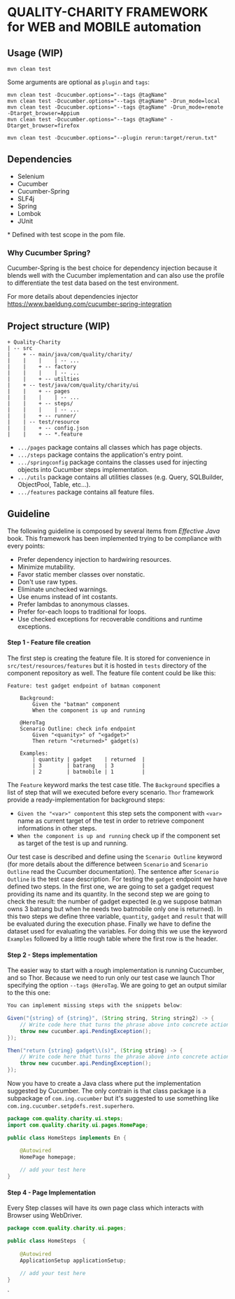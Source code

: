 # QUALITY-CHARITY FRAMEWORK for WEB and MOBILE automation


## Usage (WIP)

```
mvn clean test 
```

Some arguments are optional as `plugin` and `tags`:

```
mvn clean test -Dcucumber.options="--tags @tagName"
mvn clean test -Dcucumber.options="--tags @tagName" -Drun_mode=local
mvn clean test -Dcucumber.options="--tags @tagName" -Drun_mode=remote -Dtarget_browser=Appium
mvn clean test -Dcucumber.options="--tags @tagName" -Dtarget_browser=firefox

mvn clean test -Dcucumber.options="--plugin rerun:target/rerun.txt"

```

## Dependencies

- Selenium
- Cucumber
- Cucumber-Spring
- SLF4j
- Spring
- Lombok
- JUnit

\* Defined with test scope in the pom file.


### Why Cucumber Spring?

Cucumber-Spring is the best choice for dependency
injection because it blends well with the Cucumber implementation and can also use the profile
to differentiate the test data based on the test environment.

For more details about dependencies injector
https://www.baeldung.com/cucumber-spring-integration
## Project structure (WIP)

```
+ Quality-Charity
| -- src
|    + -- main/java/com/quality/charity/
|    |    |    | -- ...
|    |    + -- factory
|    |    |    | -- ...
|    |    + -- utilties
|    + -- test/java/com/quality/charity/ui
|    |    + -- pages
|    |    |    | -- ...
|    |    + -- steps/
|    |    |    | -- ...
|    |    + -- runner/
|    | -- test/resource
|    |    + -- config.json
|    |    + -- *.feature
```
- `.../pages` package contains all classes which has page objects.<br />
- `.../steps` package contains the application's entry point.<br />
- `.../springconfig` package contains the classes used for injecting objects into Cucumber steps implementation.<br />
- `.../utils` package contains all utilities classes (e.g. Query, SQLBuilder, ObjectPool, Table, etc...).<br />
- `.../features` package contains all feature files.<br />


## Guideline

The following guideline is composed by several items from _Effective Java_ book.
This framework has been implemented trying to be compliance with every points:

- Prefer dependency injection to hardwiring resources.
- Minimize mutability.
- Favor static member classes over nonstatic.
- Don't use raw types.
- Eliminate unchecked warnings.
- Use enums instead of int costants.
- Prefer lambdas to anonymous classes.
- Prefer for-each loops to traditional for loops.
- Use checked exceptions for recoverable conditions and runtime exceptions.


#### Step 1 - Feature file creation

The first step is creating the feature file. It is stored for convenience in
`src/test/resources/features` but it is hosted in `tests` directory
of the component repository as well. The feature file content could be like this:

```gherkin
Feature: test gadget endpoint of batman component

    Background:
        Given the "batman" component
        When the component is up and running
		
    @HeroTag
    Scenario Outline: check info endpoint
        Given "<quanity>" of "<gadget>"
        Then return "<returned>" gadget(s) 
		
    Examples:
        | quantity | gadget    | returned  |
        | 3        | batrang   | 3         |
        | 2        | batmobile | 1         |
```

The `Feature` keyword marks the test case title. The `Background` specifies
a list of step that will we executed before every scenario. `Thor` framework
provide a ready-implementation for background steps:

- `Given the "<var>" compontent` this step sets the component with  `<var>`
  name as current target of the test in order to retrieve component informations in
  other steps.
- `When the component is up and running` check up if the component set as
  target of the test is up and running.

Our test case is described and define using the `Scenario Outline` keyword (for more
details about the difference between `Scenario` and `Scenario Outline` read the
Cucumber documentation). The sentence after `Scenario Outline` is the test case
description. For testing the `gadget` endpoint we have defined two steps. In the first one,
we are going to set a gadget request providing its name and its quantity. In the second step
we are going to check the result: the number of gadget expected (e.g we suppose batman owns
3 batrang but when he needs two batmobile only one is returned). In this two steps we define
three variable, `quantity`, `gadget` and `result` that will be evaluated during the
execution phase. Finally we have to define the dataset used for evaluating the variables.
For doing this we use the keyword `Examples` followed by a little rough table where the
first row is the header.

#### Step 2 - Steps implementation

The easier way to start with a rough implementation is running Cuccumber, and so Thor.
Because we need to run only our test case we launch Thor specifying the option `--tags @HeroTag`.
We are going to get an output similar to the this one:

```java
You can implement missing steps with the snippets below:

Given("{string} of {string}", (String string, String string2) -> {
    // Write code here that turns the phrase above into concrete actions
    throw new cucumber.api.PendingException();
});

Then("return {string} gadget\\(s)", (String string) -> {
    // Write code here that turns the phrase above into concrete actions
    throw new cucumber.api.PendingException();
});
```

Now you have to create a Java class where put the implementation suggested by Cucumber. The
only contrain is that class package is a subpackage of `com.ing.cucumber` but it's
suggested to use something like `com.ing.cucumber.setpdefs.rest.superhero`.

```java
package com.quality.charity.ui.steps;
import com.quality.charity.ui.pages.HomePage;

public class HomeSteps implements En {

    @Autowired
    HomePage homepage;
    
    // add your test here
}
```

#### Step 4 - Page Implementation

Every Step classes will have its own page class which interacts with Browser using WebDriver.

```java
package ccom.quality.charity.ui.pages;

public class HomeSteps  {
	
    @Autowired
    ApplicationSetup applicationSetup;
    
    // add your test here
}
```
`
